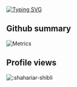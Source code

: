 [![Typing SVG](https://readme-typing-svg.demolab.com?font=Indie+Flower&size=30&duration=3000&pause=500&color=D40404&center=true&multiline=true&random=false&width=600&height=155&lines=Hi;I'm+G+M+Shahariar+Shibli;Looking+for+PhD+position;Natural+Language+Processing+%7C+Computer+Vision)](https://git.io/typing-svg)

## Github summary
![Metrics](https://metrics.lecoq.io/shahariar-shibli?template=classic&languages=1&habits=1&people=1&lines=1&pagespeed=1&isocalendar=1&base=header%2C%20activity%2C%20community%2C%20repositories%2C%20metadata&base.indepth=false&base.hireable=false&base.skip=false&isocalendar=false&isocalendar.duration=full-year&languages=false&languages.limit=8&languages.threshold=0%25&languages.other=true&languages.colors=github&languages.sections=most-used&languages.indepth=false&languages.analysis.timeout=15&languages.analysis.timeout.repositories=7.5&languages.categories=markup%2C%20programming&languages.recent.categories=markup%2C%20programming&languages.recent.load=300&languages.recent.days=14&lines=false&lines.sections=base&lines.repositories.limit=4&lines.history.limit=1&lines.delay=0&habits=false&habits.from=200&habits.days=14&habits.facts=true&habits.charts=false&habits.charts.type=classic&habits.trim=false&habits.languages.limit=8&habits.languages.threshold=0%25&people=false&people.limit=24&people.identicons=false&people.identicons.hide=false&people.size=28&people.types=followers%2C%20following&people.shuffle=false&pagespeed=false&pagespeed.url=https%3A%2F%2Fshahariar-shibli.github.io&pagespeed.detailed=true&pagespeed.screenshot=true&pagespeed.pwa=false&config.timezone=Asia%2FDhaka)

## Profile views
![:shahariar-shibli](https://count.getloli.com/get/@:shahariar-shibli?theme=asoul)
